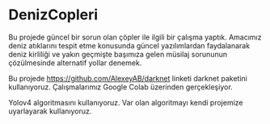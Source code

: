 # DenizCopleri

Bu projede güncel bir sorun olan çöpler ile ilgili bir çalışma yaptık.
Amacımız deniz atıklarını tespit etme konusunda güncel yazılımlardan faydalanarak deniz kirliliği ve yakın geçmişte başımıza gelen müsilaj sorununun çözülmesinde alternatif yollar denemek.

Bu projede https://github.com/AlexeyAB/darknet linketi darknet paketini kullanıyoruz.
Çalışmalarımız Google Colab üzerinden gerçekleşiyor. 

Yolov4 algoritmasını kullanıyoruz.
Var olan algoritmayı kendi projemize uyarlayarak kullanıyoruz.
